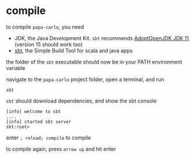 # compile

to compile `papa-carlo`, you need

* JDK, the Java Development Kit. `sbt` recommends [AdoptOpenJDK JDK 11](https://adoptopenjdk.net/) (version 15 should work too)
* [sbt](https://www.scala-sbt.org/release/docs/Setup.html), the Simple Build Tool for scala and java apps

the folder of the `sbt` executable should now be in your PATH environment variable

navigate to the `papa-carlo` project folder, open a terminal, and run

```
sbt
```

`sbt` should download dependencies, and show the sbt console

```
[info] welcome to sbt
....
[info] started sbt server
sbt:root> 
```

enter `; reload; compile` to compile

to compile again, press `arrow up` and hit enter
